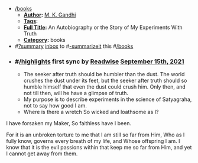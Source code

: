 - [/books]()
    - **[Author]():** [M. K. Gandhi]()
    - **[Tags]():**
    - **[Full Title]():** An Autobiography or the Story of My Experiments With Truth
    - **[Category]():** books
- #[?summary]()  [inbox]() to #[-summarizeit]() this #[/books]()
- ### #[/highlights]() first sync by [Readwise]() [September 15th, 2021]()
    - The seeker after truth should be humbler than the dust. The world crushes the dust under its feet, but the seeker after truth should so humble himself that even the dust could crush him. Only then, and not till then, will he have a glimpse of truth.
    - My purpose is to describe experiments in the science of Satyagraha, not to say how good I am.
    - Where is there a wretch So wicked and loathsome as I?

I have forsaken my Maker, So faithless have I been.

For it is an unbroken torture to me that I am still so far from Him, Who as I fully know, governs every breath of my life, and Whose offspring I am. I know that it is the evil passions within that keep me so far from Him, and yet I cannot get away from them.
